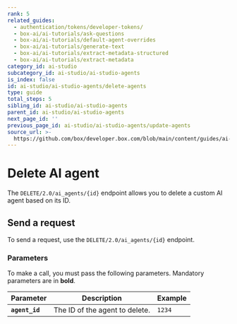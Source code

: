 ```yaml
---
rank: 5
related_guides:
  - authentication/tokens/developer-tokens/
  - box-ai/ai-tutorials/ask-questions
  - box-ai/ai-tutorials/default-agent-overrides
  - box-ai/ai-tutorials/generate-text
  - box-ai/ai-tutorials/extract-metadata-structured
  - box-ai/ai-tutorials/extract-metadata
category_id: ai-studio
subcategory_id: ai-studio/ai-studio-agents
is_index: false
id: ai-studio/ai-studio-agents/delete-agents
type: guide
total_steps: 5
sibling_id: ai-studio/ai-studio-agents
parent_id: ai-studio/ai-studio-agents
next_page_id: ''
previous_page_id: ai-studio/ai-studio-agents/update-agents
source_url: >-
  https://github.com/box/developer.box.com/blob/main/content/guides/ai-studio/ai-studio-agents/delete-agents.md
---
```

# Delete AI agent

The `DELETE/2.0/ai_agents/{id}` endpoint allows you to delete a custom AI agent based on its ID.

## Send a request

To send a request, use the `DELETE/2.0/ai_agents/{id}` endpoint.

<Samples id='delete-ai-agents-id' >

</Samples>

### Parameters

To make a call, you must pass the following parameters. Mandatory parameters are in **bold**.

| Parameter| Description| Example|
|--------|--------|-------|
| **`agent_id`** | The ID of the agent to delete. | `1234` |